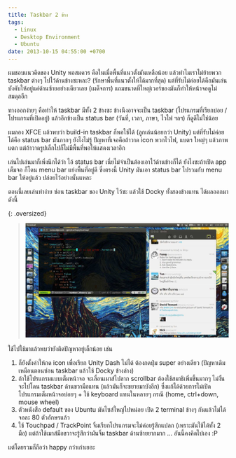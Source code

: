 ```yaml
---
title: Taskbar 2 ข้าง
tags:
  - Linux
  - Desktop Environment
  - Ubuntu
date: 2013-10-15 04:55:00 +0700
---
```


ผมชอบแนวคิดของ Unity พอสมควร คือในเมื่อพื้นที่แนวตั้งมันเหลือน้อย แล้วทำไมเราไม่ย้ายพวก taskbar ต่างๆ ไปไว้ด้านข้างซะหละ?  (รักษาพื้นที่แนวตั้งให้ได้มากที่สุด) แต่ที่รับไม่ค่อยได้คือมันเล่นบังคับให้อยู่แค่ด้านซ้ายอย่างเดียวเลย (เผด็จการ) แถมขนาดที่ใหญ่เวอร์ของมันก็ทำให้หน้าจอดูไม่สมดุลอีก

ทางออกง่ายๆ คือทำให้ taskbar มีทั้ง 2 ข้างซะ ข้างนึงอาจจะเป็น taskbar (โปรแกรมที่เรียกบ่อย / โปรแกรมที่เปิดอยู่) แล้วอีกข้างเป็น status bar (วันที่, เวลา, ภาษา, ไวไฟ ฯลฯ) ก็ดูดีไม่ใช่น้อย

ผมลอง XFCE แล้วพบว่า build-in taskbar ก็พอใช้ได้ (ลูกเล่นน้อยกว่า Unity) แต่ที่รับไม่ค่อยได้คือ status bar มันกากๆ ยังไงไม่รู้ ปัญหาที่เจอคือถ้าวาด icon พวกไวไฟ, แบตฯ ใหญ่ๆ แล้วภาพแตก แต่ถ้าวาดรูปเล็กไปก็ไม่มีพื้นที่พอให้แสดงเวลาอีก

เล่นไปเล่นมาก็เพิ่งนึกได้ว่า ไอ้ status bar เนี่ยไม่จำเป็นต้องเอาไว้ด้านข้างก็ได้ ยังไงซะถ้าเปิด app เต็มจอ ก็โดน menu bar แย่งพื้นที่อยู่ดี ซึ่งตรงนี้ Unity มันเอา status bar ไปรวมกับ menu bar ให้อยู่แล้ว ปล่อยไว้อย่างนั้นแหละ

ตอนนี้เลยเล่นท่าง่าย ซ่อน taskbar ของ Unity ไว้ซะ แล้วใช้ Docky ทั้งสองข้างแทน ได้ผลออกมาดังนี้

{: .oversized}
> ![](/images/program/misc/Workspace1_093.jpg)

ใช้ไปใช้มาแล้วพบว่ายังติดปัญหาอยู่เล็กน้อย เช่น

1. ก็ยังตั้งค่าให้กด icon เพื่อเรียก Unity Dash ไม่ได้ ต้องกดปุ่ม super อย่างเดียว (ปัญหาเดิมเหมือนตอนซ่อน taskbar แล้วใช้ Docky ข้างล่าง)
2. ถ้าใช้โปรแกรมแบบเต็มหน้าจอ จะเลื่อนเมาส์ไปลาก scrollbar ต้องใช้สมาธิเพิ่มขึ้นมากๆ ไม่งั้นจะไปโดน taskbar ด้านขวามือแทน (แล้วมันก็จะขยายมาบังอีก) ซึ่งแก้ได้ด้วยการไม่เปิดโปรแกรมเต็มหน้าจอบ่อยๆ + ใช้ keyboard แทนในหลายๆ กรณี (home, ctrl+down, mouse wheel)
3. ตัวหนังสือ default ของ Ubuntu มันไซส์ใหญ่ไปหน่อย เปิด 2 terminal ข้างๆ กันแล้วไม่ได้จอละ 80 ตัวอักษรแล้ว
4. ใช้ Touchpad / TrackPoint จิ้มเรียกโปรแกรมจะไม่ค่อยรู้สึกแปลก (เพราะมันใช้ได้ทั้ง 2 มือ) แต่ถ้าใช้เมาส์มือขวาจะรู้สึกว่ามันจิ้ม taskbar ด้านซ้ายยากมาก ... อันนี้คงคิดไปเอง :P

แต่โดยรวมก็ถือว่า happy กว่าเก่าเยอะ
